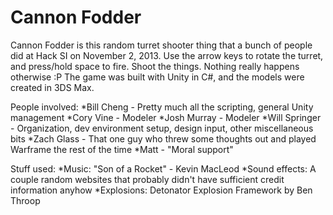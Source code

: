 Cannon Fodder
=============

Cannon Fodder is this random turret shooter thing that a bunch of people did at Hack SI on November 2, 2013. Use the arrow keys to rotate the turret, and press/hold space to fire. Shoot the things. Nothing really happens otherwise :P
The game was built with Unity in C#, and the models were created in 3DS Max.

People involved:
*Bill Cheng - Pretty much all the scripting, general Unity management
*Cory Vine - Modeler
*Josh Murray - Modeler
*Will Springer - Organization, dev environment setup, design input, other miscellaneous bits
*Zach Glass - That one guy who threw some thoughts out and played Warframe the rest of the time
*Matt - "Moral support"

Stuff used:
*Music: "Son of a Rocket" - Kevin MacLeod
*Sound effects: A couple random websites that probably didn't have sufficient credit information anyhow
*Explosions: Detonator Explosion Framework by Ben Throop
